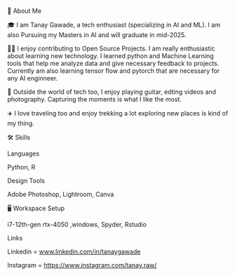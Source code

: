 🚀 About Me

🎓 I am Tanay Gawade, a tech enthusiast (specializing in AI and ML). I am also Pursuing my Masters in AI and will graduate in mid-2025.

👨‍💻 I enjoy contributing to Open Source Projects. I am really enthusiastic about learning new technology. I learned python and Machine Learning tools that help me analyze data and give necessary feedback to projects. Currently am also learning tensor flow and pytorch that are necessary for any AI enginneer.

🎸 Outside the world of tech too, I enjoy playing guitar, edting videos and  photography. Capturing the moments is what I like the most.

✈️ I love traveling too and enjoy trekking a lot exploring new places is kind of my thing.



🛠️ Skills

Languages

Python, R

Design Tools

Adobe Photoshop, Lightroom, Canva


🖥️ Workspace Setup

i7-12th-gen rtx-4050 ,windows, Spyder, Rstudio


Links

Linkedin = www.linkedin.com/in/tanaygawade

Instagram = https://www.instagram.com/tanay.raw/
